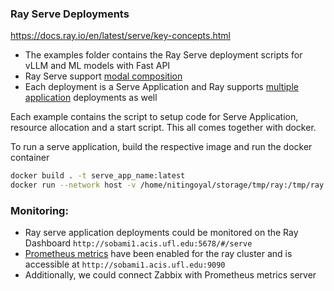 ### Ray Serve Deployments
https://docs.ray.io/en/latest/serve/key-concepts.html

- The examples folder contains the Ray Serve deployment scripts for vLLM and ML models with Fast API
- Ray Serve support [modal composition](https://docs.ray.io/en/latest/serve/model_composition.html)
- Each deployment is a Serve Application and Ray supports [multiple application](https://docs.ray.io/en/latest/serve/multi-app.html) deployments as well

Each example contains the script to setup code for Serve Application, resource allocation and a start script. This all comes together with docker. 

To run a serve application, build the respective image and run the docker container

```bash
docker build . -t serve_app_name:latest
docker run --network host -v /home/nitingoyal/storage/tmp/ray:/tmp/ray -e RAY_ADDRESS=10.13.44.223:3002 serve_app_name:latest
```

### Monitoring:

- Ray serve application deployments could be monitored on the Ray Dashboard `http://sobami1.acis.ufl.edu:5678/#/serve`
- [Prometheus metrics](https://docs.ray.io/en/latest/cluster/metrics.html) have been enabled for the ray cluster and is accessible at `http://sobami1.acis.ufl.edu:9090`
- Additionally, we could connect Zabbix with Prometheus metrics server

